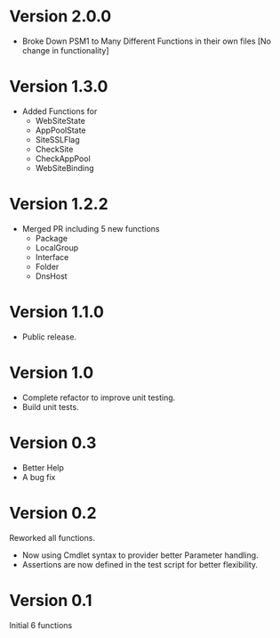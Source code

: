 # Version 2.0.0
* Broke Down PSM1 to Many Different Functions in their own files [No change in functionality]

# Version 1.3.0
* Added Functions for 
  * WebSiteState
  * AppPoolState
  * SiteSSLFlag
  * CheckSite
  * CheckAppPool
  * WebSiteBinding
 
  
# Version 1.2.2
* Merged PR including 5 new functions
  * Package
  * LocalGroup
  * Interface
  * Folder
  * DnsHost

# Version 1.1.0
* Public release.

# Version 1.0
* Complete refactor to improve unit testing.
* Build unit tests.

# Version 0.3
* Better Help
* A bug fix

# Version 0.2
Reworked all functions.
 * Now using Cmdlet syntax to provider better Parameter handling.
 * Assertions are now defined in the test script for better flexibility.

# Version 0.1
Initial 6 functions